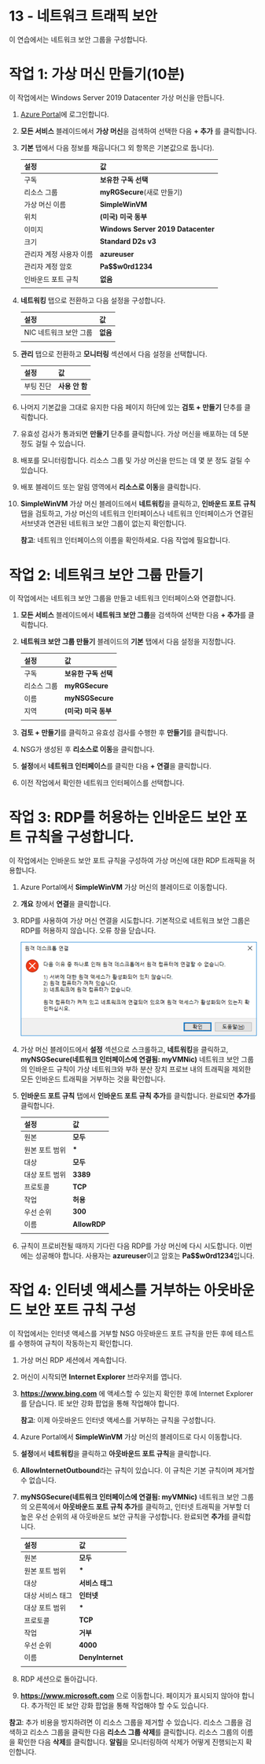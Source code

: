 ﻿---
wts:
    title: '13 - 네트워크 트래픽 보안(10분)'
    module: '모듈 04: 일반적인 보안 및 네트워크 보안 기능에 대해 설명하기'
---
# 13 - 네트워크 트래픽 보안

이 연습에서는 네트워크 보안 그룹을 구성합니다.

# 작업 1: 가상 머신 만들기(10분)

이 작업에서는 Windows Server 2019 Datacenter 가상 머신을 만듭니다. 

1. [Azure Portal](https://portal.azure.com)에 로그인합니다.

2. **모든 서비스** 블레이드에서 **가상 머신**을 검색하여 선택한 다음 **+ 추가** 를 클릭합니다.

3. **기본** 탭에서 다음 정보를 채웁니다(그 외 항목은 기본값으로 둡니다).

    | 설정 | 값 |
    |  -- | -- |
    | 구독 | **보유한 구독 선택**|
    | 리소스 그룹 | **myRGSecure**(새로 만들기) |
    | 가상 머신 이름 | **SimpleWinVM** |
    | 위치 | **(미국) 미국 동부**|
    | 이미지 | **Windows Server 2019 Datacenter**|
    | 크기 | **Standard D2s v3**|
    | 관리자 계정 사용자 이름 | **azureuser** |
    | 관리자 계정 암호 | **Pa$$w0rd1234**|
    | 인바운드 포트 규칙 | **없음**|
    | | |

4. **네트워킹** 탭으로 전환하고 다음 설정을 구성합니다.

    | 설정 | 값 |
    | -- | -- |
    | NIC 네트워크 보안 그룹 | **없음**|
    | | |

5. **관리** 탭으로 전환하고 **모니터링** 섹션에서 다음 설정을 선택합니다.

    | 설정 | 값 |
    | -- | -- |
    | 부팅 진단 | **사용 안 함**|
    | | |

6. 나머지 기본값을 그대로 유지한 다음 페이지 하단에 있는 **검토 + 만들기** 단추를 클릭합니다.

7. 유효성 검사가 통과되면 **만들기** 단추를 클릭합니다. 가상 머신을 배포하는 데 5분 정도 걸릴 수 있습니다.

8. 배포를 모니터링합니다. 리소스 그룹 및 가상 머신을 만드는 데 몇 분 정도 걸릴 수 있습니다. 

9. 배포 블레이드 또는 알림 영역에서 **리소스로 이동**을 클릭합니다. 

10. **SimpleWinVM** 가상 머신 블레이드에서 **네트워킹**을 클릭하고, **인바운드 포트 규칙** 탭을 검토하고, 가상 머신의 네트워크 인터페이스나 네트워크 인터페이스가 연결된 서브넷과 연관된 네트워크 보안 그룹이 없는지 확인합니다.

    **참고**: 네트워크 인터페이스의 이름을 확인하세요. 다음 작업에 필요합니다.

# 작업 2: 네트워크 보안 그룹 만들기

이 작업에서는 네트워크 보안 그룹을 만들고 네트워크 인터페이스와 연결합니다.

1. **모든 서비스** 블레이드에서 **네트워크 보안 그룹**을 검색하여 선택한 다음 **+ 추가**를 클릭합니다.

2. **네트워크 보안 그룹 만들기** 블레이드의 **기본** 탭에서 다음 설정을 지정합니다.

    | 설정 | 값 |
    | -- | -- |
    | 구독 | **보유한 구독 선택** |
    | 리소스 그룹 | **myRGSecure** |
    | 이름 | **myNSGSecure** |
    | 지역 | **(미국) 미국 동부**  |
    | | |

3. **검토 + 만들기**를 클릭하고 유효성 검사를 수행한 후 **만들기**를 클릭합니다.

4. NSG가 생성된 후 **리소스로 이동**을 클릭합니다.

5. **설정**에서 **네트워크 인터페이스**를 클릭한 다음 **+ 연결**을 클릭합니다.

6. 이전 작업에서 확인한 네트워크 인터페이스를 선택합니다. 

# 작업 3: RDP를 허용하는 인바운드 보안 포트 규칙을 구성합니다.

이 작업에서는 인바운드 보안 포트 규칙을 구성하여 가상 머신에 대한 RDP 트래픽을 허용합니다. 

1. Azure Portal에서 **SimpleWinVM** 가상 머신의 블레이드로 이동합니다. 

2. **개요** 창에서 **연결**을 클릭합니다.

3. RDP를 사용하여 가상 머신 연결을 시도합니다. 기본적으로 네트워크 보안 그룹은 RDP를 허용하지 않습니다. 오류 창을 닫습니다. 

    ![가상 머신 연결에 실패했다는 오류 메시지의 스크린샷.](../images/1201.png)

4. 가상 머신 블레이드에서 **설정** 섹션으로 스크롤하고, **네트워킹**을 클릭하고, **myNSGSecure(네트워크 인터페이스에 연결됨: myVMNic)** 네트워크 보안 그룹의 인바운드 규칙이 가상 네트워크와 부하 분산 장치 프로브 내의 트래픽을 제외한 모든 인바운드 트래픽을 거부하는 것을 확인합니다.

5. **인바운드 포트 규칙** 탭에서 **인바운드 포트 규칙 추가**를 클릭합니다. 완료되면 **추가**를 클릭합니다. 

    | 설정 | 값 |
    | -- | -- |
    | 원본 | **모두**|
    | 원본 포트 범위 | **\*** |
    | 대상 | **모두** |
    | 대상 포트 범위 | **3389** |
    | 프로토콜 | **TCP** |
    | 작업 | **허용** |
    | 우선 순위 | **300** |
    | 이름 | **AllowRDP** |
    | | |

6. 규칙이 프로비전될 때까지 기다린 다음 RDP를 가상 머신에 다시 시도합니다. 이번에는 성공해야 합니다. 사용자는 **azureuser**이고 암호는 **Pa$$w0rd1234**입니다.

# 작업 4: 인터넷 액세스를 거부하는 아웃바운드 보안 포트 규칙 구성

이 작업에서는 인터넷 액세스를 거부할 NSG 아웃바운드 포트 규칙을 만든 후에 테스트를 수행하여 규칙이 작동하는지 확인합니다.

1. 가상 머신 RDP 세션에서 계속합니다. 

2. 머신이 시작되면 **Internet Explorer** 브라우저를 엽니다. 

3. **https://www.bing.com** 에 액세스할 수 있는지 확인한 후에 Internet Explorer를 닫습니다. IE 보안 강화 팝업을 통해 작업해야 합니다. 

    **참고**: 이제 아웃바운드 인터넷 액세스를 거부하는 규칙을 구성합니다. 

4. Azure Portal에서 **SimpleWinVM** 가상 머신의 블레이드로 다시 이동합니다. 

5. **설정**에서 **네트워킹**을 클릭하고 **아웃바운드 포트 규칙**을 클릭합니다.

6. **AllowInternetOutbound**라는 규칙이 있습니다. 이 규칙은 기본 규칙이며 제거할 수 없습니다. 

7. **myNSGSecure(네트워크 인터페이스에 연결됨: myVMNic)** 네트워크 보안 그룹의 오른쪽에서 **아웃바운드 포트 규칙 추가**를 클릭하고, 인터넷 트래픽을 거부할 더 높은 우선 순위의 새 아웃바운드 보안 규칙을 구성합니다. 완료되면 **추가**를 클릭합니다. 

    | 설정 | 값 |
    | -- | -- |
    | 원본 | **모두**|
    | 원본 포트 범위 | **\*** |
    | 대상 | **서비스 태그** |
    | 대상 서비스 태그 | **인터넷** |
    | 대상 포트 범위 | **\*** |
    | 프로토콜 | **TCP** |
    | 작업 | **거부** |
    | 우선 순위 | **4000** |
    | 이름 | **DenyInternet** |
    | | |

8. RDP 세션으로 돌아갑니다. 

9. **https://www.microsoft.com** 으로 이동합니다. 페이지가 표시되지 않아야 합니다. 추가적인 IE 보안 강화 팝업을 통해 작업해야 할 수도 있습니다.  

**참고**: 추가 비용을 방지하려면 이 리소스 그룹을 제거할 수 있습니다. 리소스 그룹을 검색하고 리소스 그룹을 클릭한 다음 **리소스 그룹 삭제**를 클릭합니다. 리소스 그룹의 이름을 확인한 다음 **삭제**를 클릭합니다. **알림**을 모니터링하여 삭제가 어떻게 진행되는지 확인합니다.
